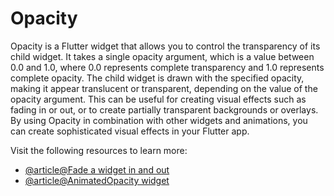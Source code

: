 # Opacity

Opacity is a Flutter widget that allows you to control the transparency of its child widget. It takes a single opacity argument, which is a value between 0.0 and 1.0, where 0.0 represents complete transparency and 1.0 represents complete opacity. The child widget is drawn with the specified opacity, making it appear translucent or transparent, depending on the value of the opacity argument. This can be useful for creating visual effects such as fading in or out, or to create partially transparent backgrounds or overlays. By using Opacity in combination with other widgets and animations, you can create sophisticated visual effects in your Flutter app.

Visit the following resources to learn more:

- [@article@Fade a widget in and out](https://docs.flutter.dev/cookbook/animation/opacity-animation)
- [@article@AnimatedOpacity widget](https://docs.flutter.dev/codelabs/implicit-animations#animate-opacity-with-animatedopacity-widgets)
